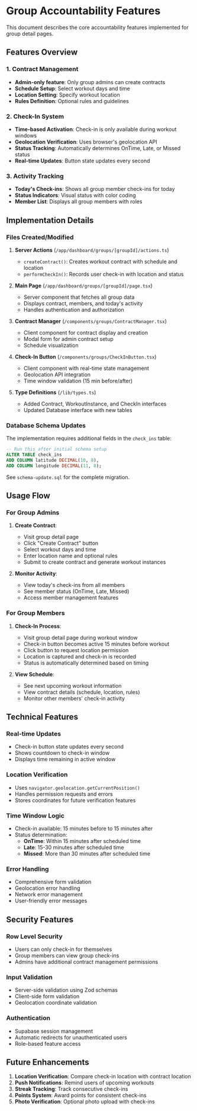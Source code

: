 # Group Accountability Features

This document describes the core accountability features implemented for group detail pages.

## Features Overview

### 1. Contract Management
- **Admin-only feature**: Only group admins can create contracts
- **Schedule Setup**: Select workout days and time
- **Location Setting**: Specify workout location
- **Rules Definition**: Optional rules and guidelines

### 2. Check-In System
- **Time-based Activation**: Check-in is only available during workout windows
- **Geolocation Verification**: Uses browser's geolocation API
- **Status Tracking**: Automatically determines OnTime, Late, or Missed status
- **Real-time Updates**: Button state updates every second

### 3. Activity Tracking
- **Today's Check-ins**: Shows all group member check-ins for today
- **Status Indicators**: Visual status with color coding
- **Member List**: Displays all group members with roles

## Implementation Details

### Files Created/Modified

1. **Server Actions** (`/app/dashboard/groups/[groupId]/actions.ts`)
   - `createContract()`: Creates workout contract with schedule and location
   - `performCheckIn()`: Records user check-in with location and status

2. **Main Page** (`/app/dashboard/groups/[groupId]/page.tsx`)
   - Server component that fetches all group data
   - Displays contract, members, and today's activity
   - Handles authentication and authorization

3. **Contract Manager** (`/components/groups/ContractManager.tsx`)
   - Client component for contract display and creation
   - Modal form for admin contract setup
   - Schedule visualization

4. **Check-In Button** (`/components/groups/CheckInButton.tsx`)
   - Client component with real-time state management
   - Geolocation API integration
   - Time window validation (15 min before/after)

5. **Type Definitions** (`/lib/types.ts`)
   - Added Contract, WorkoutInstance, and CheckIn interfaces
   - Updated Database interface with new tables

### Database Schema Updates

The implementation requires additional fields in the `check_ins` table:

```sql
-- Run this after initial schema setup
ALTER TABLE check_ins 
ADD COLUMN latitude DECIMAL(10, 8),
ADD COLUMN longitude DECIMAL(11, 8);
```

See `schema-update.sql` for the complete migration.

## Usage Flow

### For Group Admins

1. **Create Contract**:
   - Visit group detail page
   - Click "Create Contract" button
   - Select workout days and time
   - Enter location name and optional rules
   - Submit to create contract and generate workout instances

2. **Monitor Activity**:
   - View today's check-ins from all members
   - See member status (OnTime, Late, Missed)
   - Access member management features

### For Group Members

1. **Check-In Process**:
   - Visit group detail page during workout window
   - Check-in button becomes active 15 minutes before workout
   - Click button to request location permission
   - Location is captured and check-in is recorded
   - Status is automatically determined based on timing

2. **View Schedule**:
   - See next upcoming workout information
   - View contract details (schedule, location, rules)
   - Monitor other members' check-in activity

## Technical Features

### Real-time Updates
- Check-in button state updates every second
- Shows countdown to check-in window
- Displays time remaining in active window

### Location Verification
- Uses `navigator.geolocation.getCurrentPosition()`
- Handles permission requests and errors
- Stores coordinates for future verification features

### Time Window Logic
- Check-in available: 15 minutes before to 15 minutes after
- Status determination:
  - **OnTime**: Within 15 minutes after scheduled time
  - **Late**: 15-30 minutes after scheduled time
  - **Missed**: More than 30 minutes after scheduled time

### Error Handling
- Comprehensive form validation
- Geolocation error handling
- Network error management
- User-friendly error messages

## Security Features

### Row Level Security
- Users can only check-in for themselves
- Group members can view group check-ins
- Admins have additional contract management permissions

### Input Validation
- Server-side validation using Zod schemas
- Client-side form validation
- Geolocation coordinate validation

### Authentication
- Supabase session management
- Automatic redirects for unauthenticated users
- Role-based feature access

## Future Enhancements

1. **Location Verification**: Compare check-in location with contract location
2. **Push Notifications**: Remind users of upcoming workouts
3. **Streak Tracking**: Track consecutive check-ins
4. **Points System**: Award points for consistent check-ins
5. **Photo Verification**: Optional photo upload with check-ins

